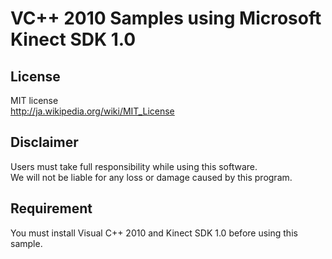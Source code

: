 # VC++ 2010 Samples using Microsoft Kinect SDK 1.0

## License
MIT license  
http://ja.wikipedia.org/wiki/MIT_License

## Disclaimer
Users must take full responsibility while using this software.  
We will not be liable for any loss or damage caused by this program.

## Requirement
You must install Visual C++ 2010 and Kinect SDK 1.0 before using this sample.